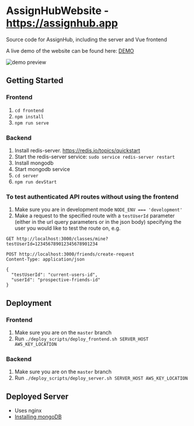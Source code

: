 # AssignHubWebsite - https://assignhub.app
Source code for AssignHub, including the server and Vue frontend

A live demo of the website can be found here: [DEMO](https://assignhub.github.io/demo "AssignHub Demo")

![demo preview](https://i.imgur.com/wkL8CXj.jpg "Demo Preview")

## Getting Started
### Frontend
1. `cd frontend` 
2. `npm install`
3. `npm run serve`
### Backend
1. Install redis-server. https://redis.io/topics/quickstart
2. Start the redis-server service: `sudo service redis-server restart`
3. Install mongodb 
4. Start mongodb service
5. `cd server`
6. `npm run devStart`
### To test authenticated API routes without using the frontend
1. Make sure you are in development mode `NODE_ENV === 'development'`
2. Make a request to the specified route with a `testUserId` parameter (either in the url query parameters or in the json body) specifying the user you would like to test the route on, e.g.
```
GET http://localhost:3000/classes/mine?testUserId=123456789012345678901234
```
```
POST http://localhost:3000/friends/create-request
Content-Type: application/json

{
  "testUserId": "current-users-id",
  "userId": "prospective-friends-id"
}
```

## Deployment
### Frontend
1. Make sure you are on the `master` branch
2. Run `./deploy_scripts/deploy_frontend.sh SERVER_HOST AWS_KEY_LOCATION`
### Backend
1. Make sure you are on the `master` branch
2. Run `./deploy_scripts/deploy_server.sh SERVER_HOST AWS_KEY_LOCATION`

## Deployed Server
- Uses nginx
- [Installing mongoDB](https://linuxize.com/post/how-to-install-mongodb-on-ubuntu-18-04/)